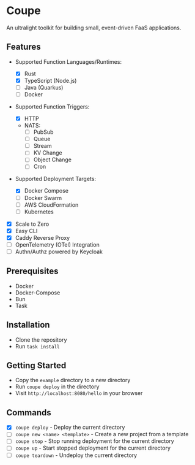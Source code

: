 # Coupe

An ultralight toolkit for building small, event-driven FaaS applications.

## Features

- Supported Function Languages/Runtimes:

  - [x] Rust
  - [x] TypeScript (Node.js)
  - [ ] Java (Quarkus)
  - [ ] Docker

- Supported Function Triggers:
  - [x] HTTP
  - NATS:
    - [ ] PubSub
    - [ ] Queue
    - [ ] Stream
    - [ ] KV Change
    - [ ] Object Change
    - [ ] Cron
- Supported Deployment Targets:
  - [x] Docker Compose
  - [ ] Docker Swarm
  - [ ] AWS CloudFormation
  - [ ] Kubernetes
- [x] Scale to Zero
- [x] Easy CLI
- [x] Caddy Reverse Proxy
- [ ] OpenTelemetry (OTel) Integration
- [ ] Authn/Authz powered by Keycloak

## Prerequisites

- Docker
- Docker-Compose
- Bun
- Task

## Installation

- Clone the repository
- Run `task install`

## Getting Started

- Copy the `example` directory to a new directory
- Run `coupe deploy` in the directory
- Visit `http://localhost:8080/hello` in your browser

## Commands

- [x] `coupe deploy` - Deploy the current directory
- [ ] `coupe new <name> <template>` - Create a new project from a template
- [ ] `coupe stop` - Stop running deployment for the current directory
- [ ] `coupe up` - Start stopped deployment for the current directory
- [ ] `coupe teardown` - Undeploy the current directory
